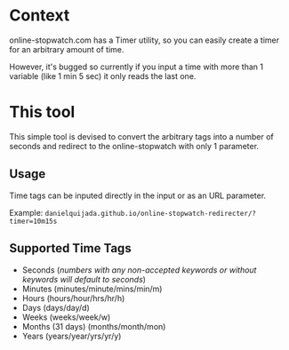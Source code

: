# Context

online-stopwatch.com has a Timer utility, so you can easily create a timer for an arbitrary amount of time.

However, it's bugged so currently if you input a time with more than 1 variable (like 1 min 5 sec) it only reads the last one.

# This tool

This simple tool is devised to convert the arbitrary tags into a number of seconds and redirect to the online-stopwatch with only 1 parameter.

## Usage

Time tags can be inputed directly in the input or as an URL parameter.

Example: `danielquijada.github.io/online-stopwatch-redirecter/?timer=10m15s`

## Supported Time Tags

- Seconds (_numbers with any non-accepted keywords or without keywords will default to seconds_)
- Minutes (minutes/minute/mins/min/m)
- Hours (hours/hour/hrs/hr/h)
- Days (days/day/d)
- Weeks (weeks/week/w)
- Months (31 days) (months/month/mon)
- Years (years/year/yrs/yr/y)